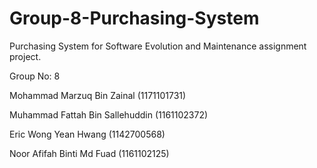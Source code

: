 # Group-8-Purchasing-System

Purchasing System for Software Evolution and Maintenance assignment project.



Group No: 8

Mohammad Marzuq Bin Zainal (1171101731)

Muhammad Fattah Bin Sallehuddin (1161102372)

Eric Wong Yean Hwang (1142700568)

Noor Afifah Binti Md Fuad (1161102125)
